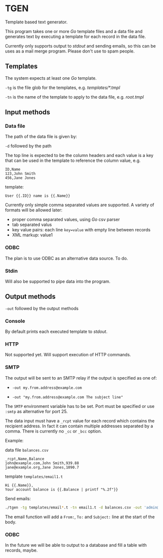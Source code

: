 # TGEN

Template based text generator.

This program takes one or more _Go_ template files and a data file and generates text by executing a 
template for each record in the data file. 

Currently only supports output to _stdout_ and sending emails, so this can be uses as a mail merge program.
Please don't use to spam people.

## Templates

The system expects at least one _Go_ template.

`-tg` is the file glob for the templates, e.g. _templates/*.tmpl_

`-tn` is the name of the template to apply to the data file, e.g. _root.tmpl_

## Input methods

### Data file

The path of the data file is given by:

`-d` followed by the path

The top line is expected to be the column headers and each value is a key that can be used in the template to reference the column value, e.g.

```
ID,Name
123,John Smith
456,Jane Jones
```
template:

```
User {{.ID}} name is {{.Name}}
```

Currently only simple comma separated values are supported. A variety of formats
will be allowed later:

- proper comma separated values, using _Go_ csv parser
- tab separated valus
- key value pairs: each line `key=value` with empty line between records
- XML markup: <key1>value1</key1>

### ODBC

The plan is to use ODBC as an alternative data source. To do.

### Stdin

Will also be supported to pipe data into the program.

## Output methods

`-out` followed by the output methods

### Console

By default prints each executed template to _stdout_.

### HTTP

Not supported yet. Will support execution of HTTP commands.

### SMTP

The output will be sent to an SMTP relay if the output is specified as one of:

- `-out my.from.address@example.com`

- `-out "my.from.address@example.com The subject line"`

The `SMTP` environment variable has to be set. Port must be specified or use `:smtp` as alternative for port 25.

The data input must have a `_rcpt` value for each record which contains the recipient address. In fact it can contain multiple
addresses separated by a comma. There is currently no `_cc` or `_bcc` option.

Example:

data file `balances.csv`

```
_rcpt,Name,Balance
john@example.com,John Smith,939.88
jane@example.org,Jane Jones,1090.7
```

template `templates/email1.t`

```
Hi {{.Name}},
Your account balance is {{.Balance | printf "%.2f"}}
```

Send emails:

```bash
./tgen -tg templates/email*.t -tn email1.t -d balances.csv -out 'admin@example.com Your balance'
```

The email function will add a `From:`, `To:` and `Subject:` line at the start of the body.


### ODBC

In the future we will be able to output to a database and fill a table with records, maybe.






